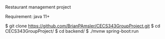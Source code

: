Restaurant management project

Requirement: java 11+

$ git clone https://github.com/BrianPAmsler/CECS343GroupProject.git
$ cd CECS343GroupProject/
$ cd backend/
$ ./mvnw spring-boot:run